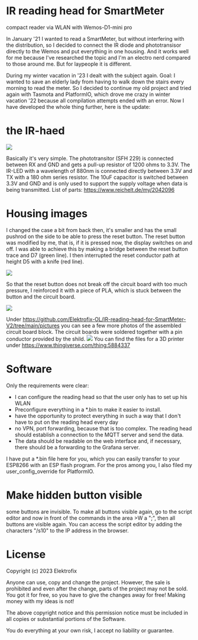 # IR reading head for SmartMeter
compact reader via WLAN with Wemos-D1-mini pro

In January '21 I wanted to read a SmartMeter, but without interfering with the distribution, so I decided to connect the IR diode and phototransisor directly to the Wemos and put everything in one housing. And it works well for me because I've researched the topic and I'm an electro nerd compared to those around me. But for laypeople it is different.

During my winter vacation in '23 I dealt with the subject again. Goal: I wanted to save an elderly lady from having to walk down the stairs every morning to read the meter. So I decided to continue my old project and tried again with Tasmota and PlatformIO, which drove me crazy in winter vacation '22 because all compilation attempts ended with an error.
Now I have developed the whole thing further, here is the update:
# the IR-haed
![](https://github.com/Elektrofix-OL/IR-reading-head-for-SmartMeter-V2/blob/main/Eagle/sch.gif)

Basically it's very simple. The phototransitor (SFH 229) is connected between RX and GND and gets a pull-up resistor of 1200 ohms to 3.3V. The IR-LED with a wavelength of 880nm is connected directly between 3.3V and TX with a 180 ohm series resistor.
The 10uF capacitor is switched between 3.3V and GND and is only used to support the supply voltage when data is being transmitted.
List of parts: https://www.reichelt.de/my/2042096

# Housing images
I changed the case a bit from back then, it's smaller and has the small pushrod on the side to be able to press the reset button. The reset button was modified by me, that is, if it is pressed now, the display switches on and off. I was able to achieve this by making a bridge between the reset button trace and D7 (green line). I then interrupted the reset conductor path at height D5 with a knife (red line). 

![](https://github.com/Elektrofix-OL/IR-reading-head-for-SmartMeter-V2/blob/main/pictures/IMG_0497m.jpg)

So that the reset button does not break off the circuit board with too much pressure, I reinforced it with a piece of PLA, which is stuck between the button and the circuit board.

![](https://github.com/Elektrofix-OL/IR-reading-head-for-SmartMeter-V2/blob/main/pictures/IMG_0490.JPG)

Under https://github.com/Elektrofix-OL/IR-reading-head-for-SmartMeter-V2/tree/main/pictures you can see a few more photos of the assembled circuit board block. The circuit boards were soldered together with a pin conductor provided by the shild.
![](https://github.com/Elektrofix-OL/IR-reading-head-for-SmartMeter-V2/blob/main/pictures/Housing.JPG)
You can find the files for a 3D printer under https://www.thingiverse.com/thing:5884337

# Software

Only the requirements were clear:
- I can configure the reading head so that the user only has to set up his WLAN
- Preconfigure everything in a *.bin to make it easier to install.
- have the opportunity to protect everything in such a way that I don't have to put on the reading head every day
- no VPN, port forwarding, because that is too complex. The reading head should establish a connection to the MQTT server and send the data.
- The data should be readable on the web interface and, if necessary, there should be a forwarding to the Grafana server.

I have put a *.bin file here for you, which you can easily transfer to your ESP8266 with an ESP flash program.
For the pros among you, I also filed my user_config_override for PlatformIO.

# Make hidden button visible
some buttons are invisible. To make all buttons visible again, go to the script editor and now in front of the commands in the area >W a ";", then all buttons are visible again. You can access the script editor by adding the characters "/s10" to the IP address in the browser.

# License
Copyright (c) 2023 Elektrofix

Anyone can use, copy and change the project. However, the sale is prohibited and even after the change, parts of the project may not be sold. You got it for free, so you have to give the changes away for free! Making money with my ideas is not!

The above copyright notice and this permission notice must be included in all copies or substantial portions of the Software.

You do everything at your own risk, I accept no liability or guarantee.
